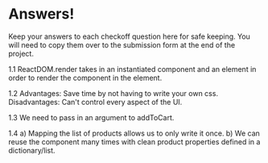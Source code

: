 # Answers!
Keep your answers to each checkoff question here for safe keeping. You will need to copy them over to the submission form at the end of the project.

1.1
ReactDOM.render takes in an instantiated component and an element in order to render the component in the element.

1.2
Advantages: Save time by not having to write your own css.
Disadvantages: Can't control every aspect of the UI.

1.3
We need to pass in an argument to addToCart.

1.4
a) Mapping the list of products allows us to only write it once.
b) We can reuse the component many times with clean product properties defined in a dictionary/list.
